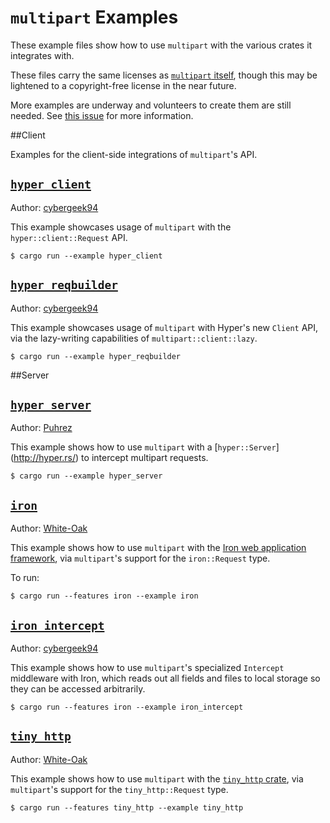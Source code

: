 `multipart` Examples
===========================

These example files show how to use `multipart` with the various crates it integrates with.

These files carry the same licenses as [`multipart` itself](https://github.com/cybergeek94/multipart#license), though this may be lightened to a copyright-free license in the near future.

More examples are underway and volunteers to create them are still needed. See [this issue](https://github.com/cybergeek94/multipart/issues/29) for more information.

##Client

Examples for the client-side integrations of `multipart`'s API.

[`hyper_client`](hyper_client.rs)
---------------------------------
Author: [cybergeek94][cybergeek94]

This example showcases usage of `multipart` with the `hyper::client::Request` API.

```
$ cargo run --example hyper_client
```

[`hyper_reqbuilder`](hyper_reqbuilder.rs)
-----------------------------------------
Author: [cybergeek94][cybergeek94]

This example showcases usage of `multipart` with Hyper's new `Client` API,
via the lazy-writing capabilities of `multipart::client::lazy`.

```
$ cargo run --example hyper_reqbuilder
```


##Server

[`hyper_server`](hyper_server.rs)
---------------------------------
Author: [Puhrez][puhrez]

This example shows how to use `multipart` with a [`hyper::Server`] (http://hyper.rs/) to intercept multipart requests.

```
$ cargo run --example hyper_server
```

[`iron`](iron.rs)
-----------------
Author: [White-Oak][white-oak]

This example shows how to use `multipart` with the [Iron web application framework](http://ironframework.io/), via `multipart`'s support
for the `iron::Request` type.

To run:

```
$ cargo run --features iron --example iron
```

[`iron_intercept`](iron_intercept.rs)
-------------------------------------
Author: [cybergeek94][cybergeek94]

This example shows how to use `multipart`'s specialized `Intercept` middleware with Iron, which reads out all fields and
files to local storage so they can be accessed arbitrarily.

```
$ cargo run --features iron --example iron_intercept
```

[`tiny_http`](tiny_http.rs)
---------------------------
Author: [White-Oak][white-oak]

This example shows how to use `multipart` with the [`tiny_http` crate](https://crates.io/crates/tiny_http), via `multipart`'s support for the `tiny_http::Request` type.

```
$ cargo run --features tiny_http --example tiny_http
```

[puhrez]: https://github.com/puhrez
[white-oak]: https://github.com/white-oak
[cybergeek94]: https://github.com/cybergeek94

